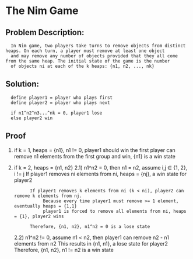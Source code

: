 # The Nim Game
## Problem Description:
      In Nim game, two players take turns to remove objects from distinct heaps. On each turn, a player must remove at least one object
      and may remove any number of objects provided that they all come from the same heap. The initial state of the game is the number
      of objects ni at each of the k heaps: {n1, n2, ..., nk}

## Solution:
      define player1 = player who plays first
      define player2 = player who plays next
      
      if n1^n2^n3...^nk = 0, player1 lose
      else player2 win

## Proof
1) if k = 1, heaps = {n1}, n1 != 0, player1 should win
      the first player can remove n1 elements from the first group and win, {n1} is a win state

2) if k = 2, heaps = {n1, n2}
      2.1) n1^n2 = 0, then n1 = n2, assume i,j ∈ {1, 2}, i != j
             If player1 removes ni elements from ni, heaps = {nj}, a win state for player2
             
             If player1 removes k elements from ni (k < ni), player2 can remove k elements from nj. 
                  Because every time player1 must remove >= 1 element, eventually heaps = {1,1}
                  player1 is forced to remove all elements from ni, heaps = {1}, player2 wins
                  
             Therefore, {n1, n2}, n1^n2 = 0 is a lose state
             
      2.2) n1^n2 != 0, assume n1 < n2, then player1 can remove n2 - n1 elements from n2
             This results in {n1, n1}, a lose state for player2
             Therefore, {n1, n2}, n1 != n2 is a win state
            
            
            
      
             
             

        
